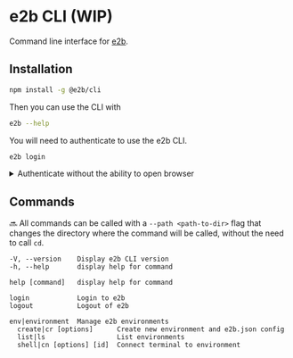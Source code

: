 # e2b CLI (WIP)

Command line interface for [e2b](https://e2b.dev/).

## Installation

```sh
npm install -g @e2b/cli
```

Then you can use the CLI with

```sh
e2b --help
```

You will need to authenticate to use the e2b CLI.

```sh
e2b login
```

<details>
<summary>Authenticate without the ability to open browser</summary>


To authenticate without the ability to open browser, you can provide E2B_ACCESS_TOKEN as an environment variable.
Obtain your E2B_ACCESS_TOKEN from at [e2b.dev/docs](https://e2b.dev/docs).

```sh
E2B_ACCESS_TOKEN=sk_e2b_... e2b login
```

</details>

## Commands

🔜 All commands can be called with a `--path <path-to-dir>` flag that changes the directory where the command will be called, without the need to call `cd`.

```
-V, --version    Display e2b CLI version
-h, --help       display help for command
```

```
help [command]   display help for command

login            Login to e2b
logout           Logout of e2b

env|environment  Manage e2b environments
  create|cr [options]      Create new environment and e2b.json config
  list|ls                  List environments
  shell|cn [options] [id]  Connect terminal to environment
```
